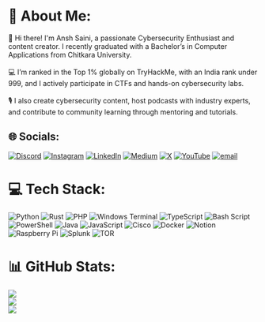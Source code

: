 # 💫 About Me:
👋 Hi there! I'm Ansh Saini, a passionate Cybersecurity Enthusiast and content creator. I recently graduated with a Bachelor’s in Computer Applications from Chitkara University.<br><br>💻 I’m ranked in the Top 1% globally on TryHackMe, with an India rank under 999, and I actively participate in CTFs and hands-on cybersecurity labs.<br><br>🎙️ I also create cybersecurity content, host podcasts with industry experts, and contribute to community learning through mentoring and tutorials.


## 🌐 Socials:
[![Discord](https://img.shields.io/badge/Discord-%237289DA.svg?logo=discord&logoColor=white)](https://discord.gg/PtHuQHbh) [![Instagram](https://img.shields.io/badge/Instagram-%23E4405F.svg?logo=Instagram&logoColor=white)](https://instagram.com/@onlyanshsaini) [![LinkedIn](https://img.shields.io/badge/LinkedIn-%230077B5.svg?logo=linkedin&logoColor=white)](https://linkedin.com/in/anshsaini8838) [![Medium](https://img.shields.io/badge/Medium-12100E?logo=medium&logoColor=white)](https://medium.com/@@TheUnveiler) [![X](https://img.shields.io/badge/X-black.svg?logo=X&logoColor=white)](https://x.com/@onlyanshsaini) [![YouTube](https://img.shields.io/badge/YouTube-%23FF0000.svg?logo=YouTube&logoColor=white)](https://youtube.com/@@onlyanshsaini) [![email](https://img.shields.io/badge/Email-D14836?logo=gmail&logoColor=white)](mailto:anshusaini88038@gmail.com) 

# 💻 Tech Stack:
![Python](https://img.shields.io/badge/python-3670A0?style=flat&logo=python&logoColor=ffdd54) ![Rust](https://img.shields.io/badge/rust-%23000000.svg?style=flat&logo=rust&logoColor=white) ![PHP](https://img.shields.io/badge/php-%23777BB4.svg?style=flat&logo=php&logoColor=white) ![Windows Terminal](https://img.shields.io/badge/Windows%20Terminal-%234D4D4D.svg?style=flat&logo=windows-terminal&logoColor=white) ![TypeScript](https://img.shields.io/badge/typescript-%23007ACC.svg?style=flat&logo=typescript&logoColor=white) ![Bash Script](https://img.shields.io/badge/bash_script-%23121011.svg?style=flat&logo=gnu-bash&logoColor=white) ![PowerShell](https://img.shields.io/badge/PowerShell-%235391FE.svg?style=flat&logo=powershell&logoColor=white) ![Java](https://img.shields.io/badge/java-%23ED8B00.svg?style=flat&logo=openjdk&logoColor=white) ![JavaScript](https://img.shields.io/badge/javascript-%23323330.svg?style=flat&logo=javascript&logoColor=%23F7DF1E) ![Cisco](https://img.shields.io/badge/cisco-%23049fd9.svg?style=flat&logo=cisco&logoColor=black) ![Docker](https://img.shields.io/badge/docker-%230db7ed.svg?style=flat&logo=docker&logoColor=white) ![Notion](https://img.shields.io/badge/Notion-%23000000.svg?style=flat&logo=notion&logoColor=white) ![Raspberry Pi](https://img.shields.io/badge/-Raspberry_Pi-C51A4A?style=flat&logo=Raspberry-Pi) ![Splunk](https://img.shields.io/badge/splunk-%23000000.svg?style=flat&logo=splunk&logoColor=white) ![TOR](https://img.shields.io/badge/tor-%237E4798.svg?style=flat&logo=tor-project&logoColor=white)
# 📊 GitHub Stats:
![](https://github-readme-stats.vercel.app/api?username=AnshSaini8838&theme=shadow_green&hide_border=false&include_all_commits=false&count_private=true)<br/>
![](https://nirzak-streak-stats.vercel.app/?user=AnshSaini8838&theme=shadow_green&hide_border=false)<br/>
![](https://github-readme-stats.vercel.app/api/top-langs/?username=AnshSaini8838&theme=shadow_green&hide_border=false&include_all_commits=false&count_private=true&layout=compact)

<!-- Proudly created with GPRM ( https://gprm.itsvg.in ) -->
